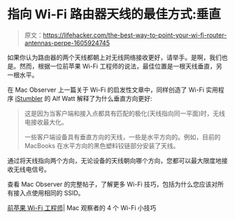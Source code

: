 # 指向 Wi-Fi 路由器天线的最佳方式:垂直

> 原文：<https://lifehacker.com/the-best-way-to-point-your-wi-fi-router-antennas-perpe-1605924745>

如果你认为路由器的两个天线都朝上对无线网络接收更好，请举手。是啊，我们也是。然而，根据一位前苹果 Wi-Fi 工程师的说法，最佳位置是一根天线垂直，另一根水平。



在 Mac Observer 上一篇关于 Wi-Fi 的启发性文章中，同样创造了 Wi-Fi 实用程序 [iStumbler](http://istumbler.net/) 的 Alf Watt 解释了为什么垂直方向更好:

> 这是因为当客户端和接入点都具有匹配的极化(天线指向同一平面)时，无线电接收最大化。
> 
> 一些客户端设备具有垂直方向的天线，一些是水平方向的。例如，目前的 MacBooks 在水平方向的黑色塑料铰链部分安装了天线。

通过将天线指向两个方向，无论设备的天线朝向哪个方向，您都可以最大限度地接收无线电信号。

查看 Mac Observer 的完整帖子，了解更多 Wi-Fi 技巧，包括为什么您应该对所有接入点使用相同的 SSID。

[前苹果 Wi-Fi 工程师](http://www.macobserver.com/tmo/answers/4-wi-fi-tips-from-former-apple-wi-fi-engineer)| Mac 观察者的 4 个 Wi-Fi 小技巧